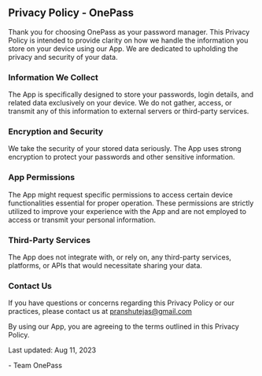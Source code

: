 ## Privacy Policy - OnePass

Thank you for choosing OnePass as your password manager. This Privacy Policy is intended to provide clarity on how we handle the information you store on your device using our App. We are dedicated to upholding the privacy and security of your data.

### Information We Collect

The App is specifically designed to store your passwords, login details, and related data exclusively on your device. We do not gather, access, or transmit any of this information to external servers or third-party services.

### Encryption and Security

We take the security of your stored data seriously. The App uses strong encryption to protect your passwords and other sensitive information. 

### App Permissions

The App might request specific permissions to access certain device functionalities essential for proper operation. These permissions are strictly utilized to improve your experience with the App and are not employed to access or transmit your personal information.

### Third-Party Services

The App does not integrate with, or rely on, any third-party services, platforms, or APIs that would necessitate sharing your data.

### Contact Us

If you have questions or concerns regarding this Privacy Policy or our practices, please contact us at pranshutejas@gmail.com

By using our App, you are agreeing to the terms outlined in this Privacy Policy.

Last updated: Aug 11, 2023

\- Team OnePass